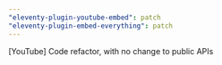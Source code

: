 ```yaml
---
"eleventy-plugin-youtube-embed": patch
"eleventy-plugin-embed-everything": patch
---
```


[YouTube] Code refactor, with no change to public APIs

